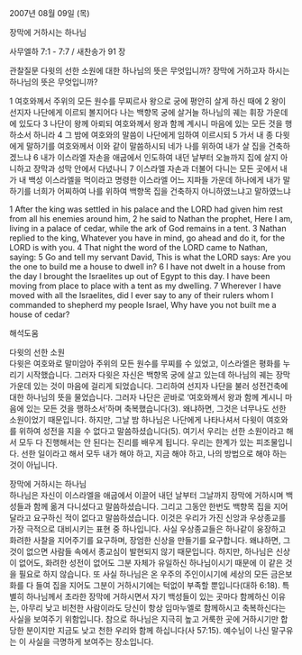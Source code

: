 2007년 08월 09일 (목)

장막에 거하시는 하나님



사무엘하 7:1 - 7:7 / 새찬송가 91 장


관찰질문 
다윗의 선한 소원에 대한 하나님의 뜻은 무엇입니까?
장막에 거하고자 하시는 하나님의 뜻은 무엇입니까? 

1 여호와께서 주위의 모든 원수를 무찌르사 왕으로 궁에 평안히 살게 하신 때에 2 왕이 선지자 나단에게 이르되 볼지어다 나는 백향목 궁에 살거늘 하나님의 궤는 휘장 가운데에 있도다 3 나단이 왕께 아뢰되 여호와께서 왕과 함께 계시니 마음에 있는 모든 것을 행하소서 하니라 4 그 밤에 여호와의 말씀이 나단에게 임하여 이르시되 5 가서 내 종 다윗에게 말하기를 여호와께서 이와 같이 말씀하시되 네가 나를 위하여 내가 살 집을 건축하겠느냐 6 내가 이스라엘 자손을 애굽에서 인도하여 내던 날부터 오늘까지 집에 살지 아니하고 장막과 성막 안에서 다녔나니 7 이스라엘 자손과 더불어 다니는 모든 곳에서 내가 내 백성 이스라엘을 먹이라고 명령한 이스라엘 어느 지파들 가운데 하나에게 내가 말하기를 너희가 어찌하여 나를 위하여 백향목 집을 건축하지 아니하였느냐고 말하였느냐  

1 After the king was settled in his palace and the LORD had given him rest from all his enemies around him, 2 he said to Nathan the prophet, Here I am, living in a palace of cedar, while the ark of God remains in a tent. 
3 Nathan replied to the king, Whatever you have in mind, go ahead and do it, for the LORD is with you. 4 That night the word of the LORD came to Nathan, saying: 5 Go and tell my servant David, This is what the LORD says: Are you the one to build me a house to dwell in? 6 I have not dwelt in a house from the day I brought the Israelites up out of Egypt to this day. I have been moving from place to place with a tent as my dwelling. 7 Wherever I have moved with all the Israelites, did I ever say to any of their rulers whom I commanded to shepherd my people Israel, Why have you not built me a house of cedar?

해석도움





다윗의 선한 소원  
다윗은 여호와로 말미암아 주위의 모든 원수를 무찌를 수 있었고, 이스라엘은 평화를 누리기 시작했습니다. 그러자 다윗은 자신은 백향목 궁에 살고 있는데 하나님의 궤는 장막 가운데 있는 것이 마음에 걸리게 되었습니다. 그리하여 선지자 나단을 불러 성전건축에 대한 하나님의 뜻을 물었습니다. 그러자 나단은 곧바로 ‘여호와께서 왕과 함께 계시니 마음에 있는 모든 것을 행하소서’하며 축복했습니다(3). 왜냐하면, 그것은 너무나도 선한 소원이었기 때문입니다. 하지만, 그날 밤 하나님은 나단에게 나타나셔서 다윗이 여호와를 위하여 성전을 지을 수 없다고 말씀하셨습니다(5). 여기서 우리는 선한 소원이라고 해서 모두 다 진행해서는 안 된다는 진리를 배우게 됩니다. 우리는 한계가 있는 피조물입니다. 선한 일이라고 해서 모두 내가 해야 하고, 지금 해야 하고, 나의 방법으로 해야 하는 것이 아닙니다.  

장막에 거하시는 하나님  
하나님은 자신이 이스라엘을 애굽에서 이끌어 내던 날부터 그날까지 장막에 거하시며 백성들과 함께 옮겨 다니셨다고 말씀하셨습니다. 그리고 그동안 한번도 백향목 집을 지어 달라고 요구하신 적이 없다고 말씀하셨습니다. 이것은 우리가 가진 신앙과 우상종교를 가장 극적으로 대비시키는 표현 중 하나입니다. 사실 우상종교들은 하나같이 웅장하고 화려한 사찰을 지어주기를 요구하며, 장엄한 신상을 만들기를 요구합니다. 왜냐하면, 그것이 없으면 사람들 속에서 종교심이 발현되지 않기 때문입니다. 하지만, 하나님은 신상이 없어도, 화려한 성전이 없어도 그분 자체가 유일하신 하나님이시기 때문에 이 같은 것을 필요로 하지 않습니다. 또 사실 하나님은 온 우주의 주인이시기에 세상의 모든 금은보화를 다 들여 집을 지어도 그분이 거하시기에는 턱없이 부족할 뿐입니다(대하 6:18). 특별히 하나님께서 초라한 장막에 거하시면서 자기 백성들이 있는 곳마다 함께하신 이유는, 아무리 낮고 비천한 사람이라도 당신이 항상 임마누엘로 함께하시고 축복하신다는 사실을 보여주기 위함입니다. 참으로 하나님은 지극히 높고 거룩한 곳에 거하시기만 합당한 분이지만 지금도 낮고 천한 우리와 함께 하십니다(사 57:15). 예수님이 나신 말구유는 이 사실을 극명하게 보여주는 장소입니다.